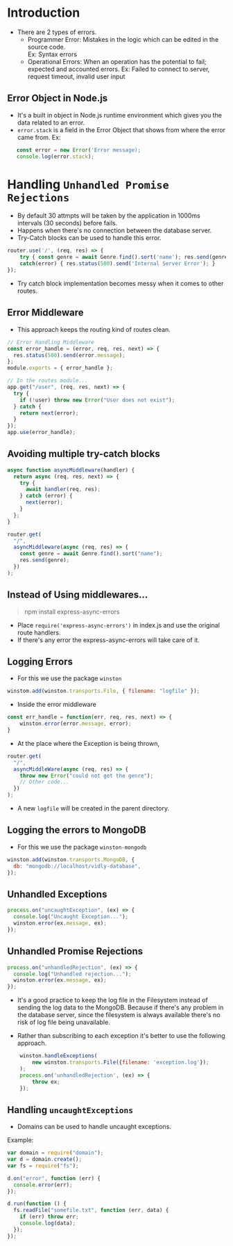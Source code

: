 # Introduction

- There are 2 types of errors.
  - Programmer Error: Mistakes in the logic which can be edited in the source code.  
    Ex: Syntax errors
  - Operational Errors: When an operation has the potential to fail; expected and accounted errors.
    Ex: Failed to connect to server, request timeout, invalid user input

## Error Object in Node.js

- It's a built in object in Node.js runtime environment which gives you the data related to an error.
- `error.stack` is a field in the Error Object that shows from where the error came from.
  Ex:

```javascript
   const error = new Error('Error message);
   console.log(error.stack);
```

# Handling `Unhandled Promise Rejections`

- By default 30 attmpts will be taken by the application in 1000ms intervals (30 seconds) before fails.
- Happens when there's no connection between the database server.
- Try-Catch blocks can be used to handle this error.

```javascript
router.use('/', (req, res) => {
    try { const genre = await Genre.find().sort('name'); res.send(genre); }
    catch(error) { res.status(500).send('Internal Server Error'); }
});
```

- Try catch block implementation becomes messy when it comes to other routes.

## Error Middleware

- This approach keeps the routing kind of routes clean.

```javascript
// Error Handling Middleware
const error_handle = (error, req, res, next) => {
  res.status(500).send(error.message);
};
module.exports = { error_handle };

// In the routes module...
app.get("/user", (req, res, next) => {
  try {
    if (!user) throw new Error("User does not exist");
  } catch {
    return next(error);
  }
});
app.use(error_handle);
```

## Avoiding multiple try-catch blocks

```javascript
async function asyncMiddleware(handler) {
  return async (req, res, next) => {
    try {
      await handler(req, res);
    } catch (error) {
      next(error);
    }
  };
}

router.get(
  "/",
  asyncMiddleware(async (req, res) => {
    const genre = await Genre.find().sort("name");
    res.send(genre);
  })
);
```

## Instead of Using middlewares...

> npm install express-async-errors

- Place `require('express-async-errors')` in index.js and use the original route handlers.
- If there's any error the express-async-errors will take care of it.

## Logging Errors

- For this we use the package `winston`

```javascript
winstom.add(winston.transports.File, { filename: "logfile" });
```

- Inside the error middleware

```javascript
const err_handle = function(err, req, res, next) => {
    winston.error(error.message, error);
}
```

- At the place where the Exception is being thrown,

```javascript
router.get(
  "/",
  asyncMiddleWare(async (req, res) => {
    throw new Error("could not get the genre");
    // Other code...
  })
);
```

- A new `logfile` will be created in the parent directory.

## Logging the errors to MongoDB

- For this we use the package `winston-mongodb`

```javascript
winston.add(winston.transports.MongoDB, {
  db: "mongodb://localhost/vidly-database",
});
```

## Unhandled Exceptions

```javascript
process.on("uncaughtException", (ex) => {
  console.log("Uncaught Exception...");
  winston.error(ex.message, ex);
});
```

## Unhandled Promise Rejections

```javascript
process.on("unhandledRejection", (ex) => {
  console.log("Unhandled rejection...");
  winston.error(ex.message, ex);
});
```

- It's a good practice to keep the log file in the Filesystem instead of sending the log data to the MongoDB. Because if there's any problem in the database server, since the filesystem is always available there's no risk of log file being unavailable.

- Rather than subscribing to each exception it's better to use the following approach.

```javascript
    winston.handleExceptions(
        new winston.transports.File({filename: 'exception.log'});
    );
    process.on('unhandledRejection', (ex) => {
        throw ex;
    });
```

## Handling `uncaughtExceptions`

- Domains can be used to handle uncaught exceptions.

Example:

```javascript
var domain = require("domain");
var d = domain.create();
var fs = require("fs");

d.on("error", function (err) {
  console.error(err);
});

d.run(function () {
  fs.readFile("somefile.txt", function (err, data) {
    if (err) throw err;
    console.log(data);
  });
});
```
